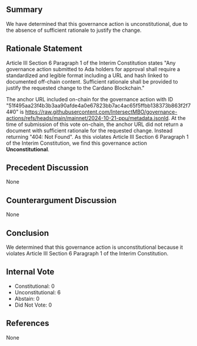 ## Summary
We have determined that this governance action is unconstitutional, due to the absence of sufficient rationale to justify the change.
## Rationale Statement
Article III Section 6 Paragraph 1 of the Interim Constitution states "Any governance action submitted to Ada holders for approval shall require a standardized and legible format including a URL and hash linked to documented off-chain content. Sufficient rationale shall be provided to justify the requested change to the Cardano Blockchain."

The anchor URL included on-chain for the governance action with ID "51f495aa23f4b3b3aa90afde4a0e67823bb7ac4ac65f5ffbb138373b863f2f74#0" is https://raw.githubusercontent.com/IntersectMBO/governance-actions/refs/heads/main/mainnet/2024-10-21-ppu/metadata.jsonld.  At the time of submission of this vote on-chain, the anchor URL did not return a document with sufficient rationale for the requested change.  Instead returning "404: Not Found".  As this violates Article III Section 6 Paragraph 1 of the Interim Constitution, we find this governance action **Unconstitutional**.
## Precedent Discussion
None
## Counterargument Discussion
None
## Conclusion
We determined that this governance action is unconstitutional because it violates Article III Section 6 Paragraph 1 of the Interim Constitution.
## Internal Vote
- Constitutional: 0
- Unconstitutional: 6
- Abstain: 0
- Did Not Vote: 0
## References
None
